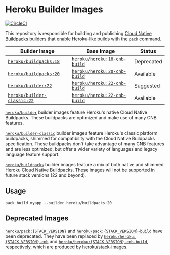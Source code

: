 # Heroku Builder Images

[![CircleCI](https://circleci.com/gh/heroku/builder.svg?style=svg)](https://circleci.com/gh/heroku/builder)

This repository is responsible for building and publishing [Cloud Native Buildpacks](https://buildpacks.io)
builders that enable Heroku-like builds with the [`pack`](https://github.com/buildpacks/pack) command.

| Builder Image                                       | Base Image                                  | Status     |
|-----------------------------------------------------|---------------------------------------------|------------|
| [`heroku/buildpacks:18`][buildpacks-tags]           | [`heroku/heroku:18-cnb-build`][heroku-tags] | Deprecated |
| [`heroku/buildpacks:20`][buildpacks-tags]           | [`heroku/heroku:20-cnb-build`][heroku-tags] | Available  |
| [`heroku/builder:22`][builder-tags]                 | [`heroku/heroku:22-cnb-build`][heroku-tags] | Suggested  |
| [`heroku/builder-classic:22`][builder-classic-tags] | [`heroku/heroku:22-cnb-build`][heroku-tags] | Available  |

[`heroku/builder`][builder-tags] builder images feature Heroku's native Cloud Native Buildpacks. These buildpacks are optimized and make use of many CNB features.

[`heroku/builder-classic`][builder-classic-tags] builder images feature Heroku's classic platform buildpacks, shimmed for compatibility with the Cloud Native Buildpacks specification. These buildpacks don't take advantage of many CNB features and are less optimized, but offer a wider variety of languages and legacy language feature support.

[`heroku/buildpacks`][buildpacks-tags] builder images feature a mix of both native and shimmed Heroku Cloud Native Buildpacks. These images will not be supported in future stack versions (22 and beyond).

## Usage

`pack build myapp --builder heroku/buildpacks:20`

## Deprecated Images

[`heroku/pack:{STACK_VERSION}`][pack-tags] and [`heroku/pack:{STACK_VERSION}-build`][pack-tags] have been deprecated. They have been replaced by [`heroku/heroku:{STACK_VERSION}-cnb`][heroku-tags] and [`heroku/heroku:{STACK_VERSION}-cnb-build`][heroku-tags], respectively, which are produced by [heroku/stack-images][stack-images].

[builder-tags]: https://hub.docker.com/r/heroku/builder/tags
[builder-classic-tags]: https://hub.docker.com/r/heroku/builder-classic/tags
[buildpacks-tags]: https://hub.docker.com/r/heroku/buildpacks/tags
[heroku-tags]: https://hub.docker.com/r/heroku/heroku/tags
[pack-tags]: https://hub.docker.com/r/heroku/pack/tags
[stack-images]: https://github.com/heroku/stack-images
